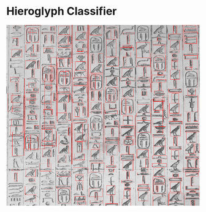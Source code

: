 # Hieroglyph Classifier
![Project's Pipeline](https://github.com/ahmedtarek1325/Hieroglyphs-Classification/blob/master/img.png)
